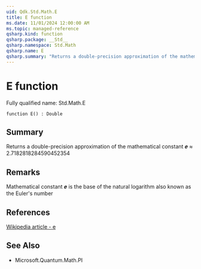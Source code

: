 ```yaml
---
uid: Qdk.Std.Math.E
title: E function
ms.date: 11/01/2024 12:00:00 AM
ms.topic: managed-reference
qsharp.kind: function
qsharp.package: __Std__
qsharp.namespace: Std.Math
qsharp.name: E
qsharp.summary: "Returns a double-precision approximation of the mathematical constant 𝒆 ≈ 2.7182818284590452354"
---
```


# E function

Fully qualified name: Std.Math.E

```qsharp
function E() : Double
```

## Summary
Returns a double-precision approximation of the
mathematical constant 𝒆 ≈ 2.7182818284590452354

## Remarks
Mathematical constant 𝒆 is the base of the natural logarithm
also known as the Euler's number

## References
[Wikipedia article - e](https://en.wikipedia.org/wiki/E_(mathematical_constant))

## See Also
- Microsoft.Quantum.Math.PI
